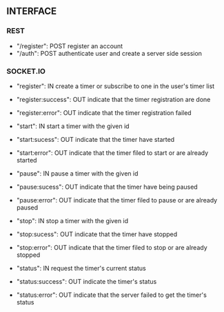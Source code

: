 ## INTERFACE
### REST
- "/register": POST register an account
- "/auth": POST authenticate user and create a server side session
### SOCKET.IO
- "register": IN create a timer or subscribe to one in the user's timer list
- "register:success": OUT indicate that the timer registration are done
- "register:error": OUT indicate that the timer registration failed

- "start": IN start a timer with the given id
- "start:sucess": OUT indicate that the timer have started
- "start:error": OUT indicate that the timer filed to start or are already started

- "pause": IN pause a timer with the given id
- "pause:sucess": OUT indicate that the timer have being paused
- "pause:error": OUT indicate that the timer filed to pause or are already paused

- "stop": IN stop a timer with the given id
- "stop:sucess": OUT indicate that the timer have stopped
- "stop:error": OUT indicate that the timer filed to stop or are already stopped

- "status": IN request the timer's current status
- "status:success": OUT indicate the timer's status
- "status:error": OUT indicate that the server failed to get the timer's status